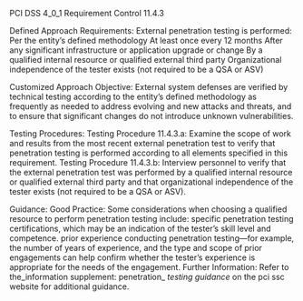 PCI DSS 4_0_1 Requirement Control 11.4.3

Defined Approach Requirements:
External penetration testing is performed: Per the entity’s defined methodology At least once every 12 months After any significant infrastructure or application upgrade or change By a qualified internal resource or qualified external third party Organizational independence of the tester exists (not required to be a QSA or ASV)

Customized Approach Objective:
External system defenses are verified by technical testing according to the entity’s defined methodology as frequently as needed to address evolving and new attacks and threats, and to ensure that significant changes do not introduce unknown vulnerabilities.

Testing Procedures:
Testing Procedure 11.4.3.a: Examine the scope of work and results from the most recent external penetration test to verify that penetration testing is performed according to all elements specified in this requirement.
Testing Procedure 11.4.3.b: Interview personnel to verify that the external penetration test was performed by a qualified internal resource or qualified external third party and that organizational independence of the tester exists (not required to be a QSA or ASV).

Guidance:
Good Practice: Some considerations when choosing a qualified resource to perform penetration testing include: specific penetration testing certifications, which may be an indication of the tester’s skill level and competence. prior experience conducting penetration testing—for example, the number of years of experience, and the type and scope of prior engagements can help confirm whether the tester’s experience is appropriate for the needs of the engagement. Further Information: Refer to the_information supplement: penetration_ _testing guidance_ on the pci ssc website for additional guidance.